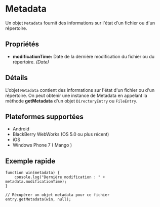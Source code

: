Metadata
========

Un objet `Metadata` fournit des informations sur l'état d'un fichier ou d'un répertoire.

Propriétés
----------

- __modificationTime:__ Date de la dernière modification du fichier ou du répertoire. _(Date)_

Détails
-------

L'objet `Metadata` contient des informations sur l'état d'un fichier ou d'un répertoire.  On peut obtenir une instance de Metadata en appelant la méthode __getMetadata__ d'un objet `DirectoryEntry` ou `FileEntry`.

Plateformes supportées
----------------------

- Android
- BlackBerry WebWorks (OS 5.0 ou plus récent)
- iOS
- Windows Phone 7 ( Mango )

Exemple rapide
--------------

	function win(metadata) {
		console.log("Dernière modification : " + metadata.modificationTime);
	}
	
	// Récupérer un objet metadata pour ce fichier
	entry.getMetadata(win, null);